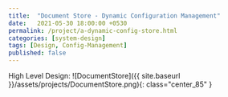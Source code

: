 ```yaml
---
title:  "Document Store - Dynamic Configuration Management"
date:   2021-05-30 18:00:00 +0530
permalink: /project/a-dynamic-config-store.html
categories: [system-design]
tags: [Design, Config-Management]
published: false
---
```


High Level Design:
![DocumentStore]({{ site.baseurl }}/assets/projects/DocumentStore.png){: class="center_85" }

